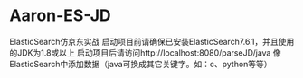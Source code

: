 # Aaron-ES-JD
ElasticSearch仿京东实战
启动项目前请确保已安装ElasticSearch7.6.1，并且使用的JDK为1.8或以上
启动项目后请访问http://localhost:8080/parseJD/java  像ElasticSearch中添加数据（java可换成其它关键字。如：c、python等等）
